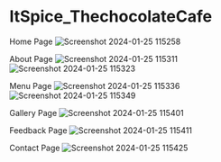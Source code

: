# ItSpice_ThechocolateCafe
Home Page
![Screenshot 2024-01-25 115258](https://github.com/pshrutika/ItSpice_ThechocolateCafe/assets/119094755/4953b9b5-c7e0-47d5-a9b2-3ab4576479c0)

About Page
![Screenshot 2024-01-25 115311](https://github.com/pshrutika/ItSpice_ThechocolateCafe/assets/119094755/b616e47d-8fcc-45cf-9e0c-ce8d91cf4ac1)
![Screenshot 2024-01-25 115323](https://github.com/pshrutika/ItSpice_ThechocolateCafe/assets/119094755/f5690c28-c842-4a02-9b86-1129443f52a0)

Menu Page
![Screenshot 2024-01-25 115336](https://github.com/pshrutika/ItSpice_ThechocolateCafe/assets/119094755/c7b5bfe4-4af4-4c88-bf46-64fd12a262b9)
![Screenshot 2024-01-25 115349](https://github.com/pshrutika/ItSpice_ThechocolateCafe/assets/119094755/88a0e349-9961-4c42-9be9-e9ae5918ea23)

Gallery Page
![Screenshot 2024-01-25 115401](https://github.com/pshrutika/ItSpice_ThechocolateCafe/assets/119094755/b8f32176-7b39-40e4-9694-6acfdc89545d)

Feedback Page
![Screenshot 2024-01-25 115411](https://github.com/pshrutika/ItSpice_ThechocolateCafe/assets/119094755/4cab3d30-eea8-4b35-ae3c-ac67851aa5d0)

Contact Page
![Screenshot 2024-01-25 115425](https://github.com/pshrutika/ItSpice_ThechocolateCafe/assets/119094755/e60a52ea-e1b5-485c-932f-44f41e04dc9e)

